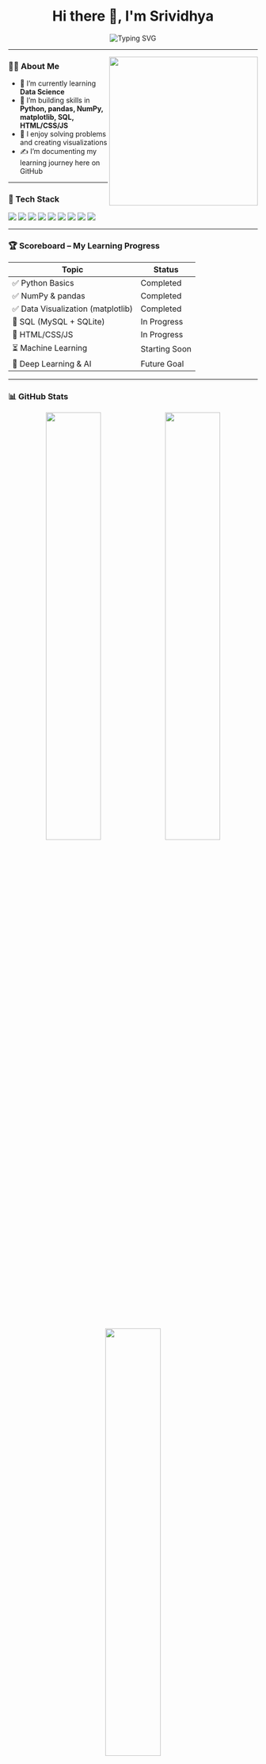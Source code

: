 <h1 align="center">Hi there 👋, I'm Srividhya</h1>
<p align="center">
 <center> <img src="https://readme-typing-svg.herokuapp.com?font=Fira+Code&size=22&pause=1000&color=F75C7E&width=435&lines=Aspiring+Data+Scientist;Python+%7C+SQL+%7C+HTML%2FCSS%2FJS;Always+learning+%E2%9C%A8" alt="Typing SVG" /></center>
</p>

---

<img align="right" src="https://media.giphy.com/media/qgQUggAC3Pfv687qPC/giphy.gif" width="300" />

### 👩‍💻 About Me

- 🌱 I’m currently learning **Data Science**  
- 🔭 I’m building skills in **Python, pandas, NumPy, matplotlib, SQL, HTML/CSS/JS**
- 🧠 I enjoy solving problems and creating visualizations
- ✍️ I’m documenting my learning journey here on GitHub

---

### 🧰 Tech Stack

<p>
  <img src="https://img.shields.io/badge/Python-3776AB?style=flat&logo=python&logoColor=white"/>
  <img src="https://img.shields.io/badge/pandas-150458?style=flat&logo=pandas&logoColor=white"/>
  <img src="https://img.shields.io/badge/NumPy-013243?style=flat&logo=numpy&logoColor=white"/>
  <img src="https://img.shields.io/badge/Matplotlib-11557C?style=flat&logo=matplotlib&logoColor=white"/>
  <img src="https://img.shields.io/badge/MySQL-4479A1?style=flat&logo=mysql&logoColor=white"/>
  <img src="https://img.shields.io/badge/SQLite-003B57?style=flat&logo=sqlite&logoColor=white"/>
  <img src="https://img.shields.io/badge/HTML5-E34F26?style=flat&logo=html5&logoColor=white"/>
  <img src="https://img.shields.io/badge/CSS3-1572B6?style=flat&logo=css3&logoColor=white"/>
  <img src="https://img.shields.io/badge/JavaScript-F7DF1E?style=flat&logo=javascript&logoColor=black"/>
</p>

---

### 🏆 Scoreboard – My Learning Progress

| Topic | Status |
|-------|--------|
| ✅ Python Basics | Completed |
| ✅ NumPy & pandas | Completed |
| ✅ Data Visualization (matplotlib) | Completed |
| 🔄 SQL (MySQL + SQLite) | In Progress |
| 🔄 HTML/CSS/JS | In Progress |
| ⏳ Machine Learning | Starting Soon |
| 🧠 Deep Learning & AI | Future Goal |

---

### 📊 GitHub Stats

<p align="center">
  <img src="https://github-readme-stats.vercel.app/api?username=SrividhyaSM01&show_icons=true&theme=radical" width="47%">
  <img src="https://streak-stats.demolab.com/?user=SrividhyaSM01&theme=radical" width="47%">
</p>

<p align="center">
  <img src="https://github-readme-stats.vercel.app/api/top-langs/?username=SrividhyaSM01&layout=compact&theme=radical" width="47%">
</p>

---

### 📈 Visitor Count

<p align="left">
  <img src="https://komarev.com/ghpvc/?username=SrividhyaSM01&label=Profile+Views&color=brightgreen&style=flat" alt="SrividhyaSM01" />
</p>

---

### 🧪 Projects (WIP)

| Project | Description | Preview |
|--------|-------------|---------|
| 🧹 **Data Cleaner** | Clean messy CSVs with Python/pandas | ![preview](https://via.placeholder.com/150x80?text=Data+Cleaner) |
| 📊 **Visualization Dashboard** | Matplotlib graphs for real data | ![preview](https://via.placeholder.com/150x80?text=Dashboard) |
| 🌐 **Mini Portfolio Website** | HTML/CSS + JS responsive site | ![preview](https://via.placeholder.com/150x80?text=Mini+Website) |

---

### 📚 Recommended Tools (Ads)

- 📘 [Kaggle](https://www.kaggle.com/) – practice datasets
- ⚙️ [Google Colab](https://colab.research.google.com/) – free GPU notebooks
- 📊 [DrawSQL](https://drawsql.app/) – visualize your SQL schemas
- 🧠 [DataCamp](https://www.datacamp.com/) or [Coursera](https://www.coursera.org/) for structured learning

---

### 🌐 Connect with Me

<p>
  <a href="https://github.com/SrividhyaSM01"><img src="https://img.shields.io/badge/GitHub-100000?style=for-the-badge&logo=github&logoColor=white"/></a>
  <a href="mailto:youremail@example.com"><img src="https://img.shields.io/badge/email-D14836?style=for-the-badge&logo=gmail&logoColor=white"/></a>
  <a href="https://www.linkedin.com"><img src="https://img.shields.io/badge/LinkedIn-0077B5?style=for-the-badge&logo=linkedin&logoColor=white"/></a>
</p>

---

⭐️ Thank you for visiting my profile! I'm always learning
